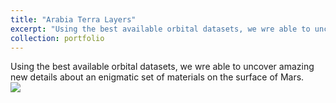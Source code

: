 ```yaml
---
title: "Arabia Terra Layers"
excerpt: "Using the best available orbital datasets, we wre able to uncover amazing new details about an enigmatic set of materials on the surface of Mars. <br/><img src='/images/4.png'>"
collection: portfolio
---
```


Using the best available orbital datasets, we wre able to uncover amazing new details about an enigmatic set of materials on the surface of Mars. <br/><img src='/images/4.png'>